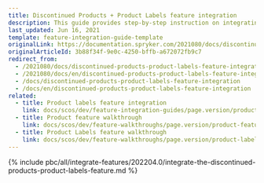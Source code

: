 ```yaml
---
title: Discontinued Products + Product Labels feature integration
description: This guide provides step-by-step instruction on integrating Discontinued Products + Product Labels feature into a Spryker-based project.
last_updated: Jun 16, 2021
template: feature-integration-guide-template
originalLink: https://documentation.spryker.com/2021080/docs/discontinued-products-product-labels-feature-integration
originalArticleId: 3b88f34f-9e0c-4250-bffb-a672072fb9c7
redirect_from:
  - /2021080/docs/discontinued-products-product-labels-feature-integration
  - /2021080/docs/en/discontinued-products-product-labels-feature-integration
  - /docs/discontinued-products-product-labels-feature-integration
  - /docs/en/discontinued-products-product-labels-feature-integration
related:
  - title: Product labels feature integration
    link: docs/scos/dev/feature-integration-guides/page.version/product-labels-feature-integration.html
  - title: Product feature walkthrough
    link: docs/scos/dev/feature-walkthroughs/page.version/product-feature-walkthrough.html
  - title: Product Labels feature walkthrough
    link: docs/scos/dev/feature-walkthroughs/page.version/product-labels-feature-walkthrough.html
---
```


{% include pbc/all/integrate-features/202204.0/integrate-the-discontinued-products-product-labels-feature.md %} <!-- To edit, see /_includes/pbc/all/integrate-features/202204.0/integrate-the-discontinued-products-product-labels-feature.md -->
